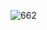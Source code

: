 ![662](https://github.com/skygitIG/Reels-since-july-2023/assets/117715724/02373df3-e889-4511-8fa7-25bccd8c1ed2)
